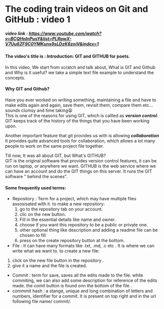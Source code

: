  # **The coding train videos on Git and GitHub : video 1**
 ##### video link : https://www.youtube.com/watch?v=BCQHnlnPusY&list=PLRqwX-V7Uu6ZF9C0YMKuns9sLDzK6zoiV&index=1
 
 #### The video's title is : Introduction: GIT and GITHUB for poets.
 In this video, We start from scratch and talk about, What is GIT and Github and  Why is it useful?
 we take a simple text file example to understand the concepts.
 
 #### Why GIT and Github?
 
 Have you ever worked on writing something, maintaining a file and have to make edits again and again, save them, revisit them, compare them etc... sounds clumsy and time taking:tired_face:
</br> This is one of the reasons for using GIT, which is callled as __*version control*__.
 GIT keeps track of the history of the things that you have been working upon.
 
 Another important feature that git provides us with is allowing __*collaboration*__
 It provides quite advanced tools for collaboration, which allows a lot many people to work on the same project file together.
 
 Till now, It was all about GIT,  but What's GITHUB?</br>
 GIT is the original software that provides version control features, it can be run on laptop, or anywhere we want.
 GITHUB is the web service where we can have an account and do the GIT things on this server. It runs the GIT software " behind the scenes".
 
 
 #### Some frequently used terms:
 * Repository :  Term for a project, which may have multiple files assosisated with it.
  to make a new repository:
   1. go to the repository tab on your account.
   2. clic on the new button.
   2. Fill in the essential details like name and owner.
   2. choose if you want this repository to be a public or private one.
   2. other optional thing like description and adding a readme file can be chosen to fill
   2. press on the create repository button at the bottom.
 * File : It can have many formats like .txt, .md, .c etc . It is where we can write what we want to.
  to create a new file:
  1. click on the new file button in the repository .
  1. give it a name and the file is created.
  * Commit : term for save, saves all the edits made to the file.
  while commiting, we can also add some description for reference of the edits made.
  the comit button is found onn the bottom of the file .
  * commmit hash : a stange, unique and long combination of letters and numbers, identifier for a commit. It is present on top right and in the url following file name/ commit/.
